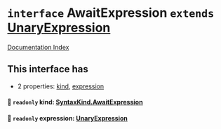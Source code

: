 # `interface` AwaitExpression `extends` [UnaryExpression](../private.interface.UnaryExpression/README.md)

[Documentation Index](../README.md)

## This interface has

- 2 properties:
[kind](#-readonly-kind-syntaxkindawaitexpression),
[expression](#-readonly-expression-unaryexpression)


#### 📄 `readonly` kind: [SyntaxKind.AwaitExpression](../private.enum.SyntaxKind/README.md#awaitexpression--223)



#### 📄 `readonly` expression: [UnaryExpression](../private.interface.UnaryExpression/README.md)



